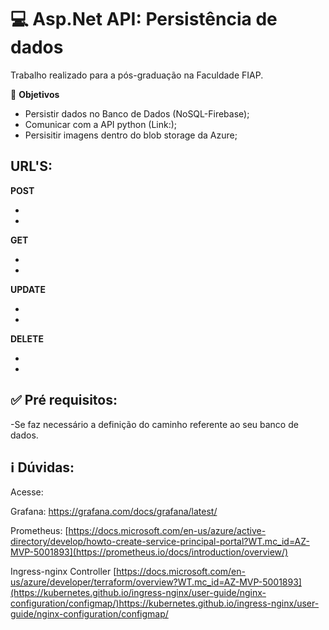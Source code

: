 <h1>💻 Asp.Net API: Persistência de dados </h1>
Trabalho realizado para a pós-graduação na Faculdade FIAP.

🔸 <b>Objetivos</b>
- Persistir dados no Banco de Dados (NoSQL-Firebase);
- Comunicar com a API python (Link:);
- Persisitir imagens dentro do blob storage da Azure;
<h2><b>URL'S:</b></h2>
<b>POST</b></br> 

-

-
<b>GET</b></br>

-

-
<b>UPDATE</b></br>

-

-
<b>DELETE</b></br>

-

-



## ✅ Pré requisitos:
-Se faz necessário a definição do caminho referente ao seu banco de dados.



## ℹ️ Dúvidas:

Acesse:

Grafana:
https://grafana.com/docs/grafana/latest/

Prometheus:
[https://docs.microsoft.com/en-us/azure/active-directory/develop/howto-create-service-principal-portal?WT.mc_id=AZ-MVP-5001893](https://prometheus.io/docs/introduction/overview/)

Ingress-nginx Controller 
[https://docs.microsoft.com/en-us/azure/developer/terraform/overview?WT.mc_id=AZ-MVP-5001893](https://kubernetes.github.io/ingress-nginx/user-guide/nginx-configuration/configmap/)https://kubernetes.github.io/ingress-nginx/user-guide/nginx-configuration/configmap/

